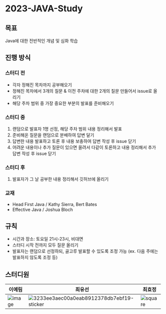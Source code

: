 # 2023-JAVA-Study

## 목표
Java에 대한 전반적인 개념 및 심화 학습

## 진행 방식
### 스터디 전
- 각자 정해진 목차까지 공부해오기
- 정해진 목차에서 3개의 질문 & 이전 주차에 대한 2개의 질문 만들어서 issue로 올리기
- 해당 주차 범위 중 가장 중요한 부분의 발표를 준비해오기

### 스터디 중
1. 랜덤으로 발표자 1명 선정, 해당 주차 범위 내용 정리해서 발표
2. 준비해온 질문을 랜덤으로 분배하여 답변 달기
3. 답변한 내용 발표하고 토론 후 내용 보충하여 답변 작성 후 issue 닫기
4. 어려운 내용이나 추가 질문이 있으면 올려서 다같이 토론하고 내용 정리해서 추가 답변 작성 후 issue 닫기

### 스터디 후
1. 발표자가 그 날 공부한 내용 정리해서 깃허브에 올리기

### 교재
- Head First Java / Kathy Sierra, Bert Bates
- Effective Java / Joshua Bloch

## 규칙
- 시간과 장소: 토요일 21시-23시, 비대면
- 스터디 시작 전까지 모두 질문 올리기
- 발표자는 랜덤으로 선정하되, 골고루 발표할 수 있도록 조정 가능 (ex. 다음 주에는 발표하지 않도록 조정 등)

## 스터디원
|이예림|최유선|최효정|
|---|---|---|
|![image](https://github.com/GDSC-SWU/2023-JAVA-Study/assets/68212300/d60151ab-d0d0-46d2-be42-a1f2317bff32)|![3233ee3aec00a0eab8912378db7ebf19-sticker](https://github.com/GDSC-SWU/2023-JAVA-Study/assets/68212300/5061f103-2931-4b64-bbbb-01006ce13999)|![square](https://github.com/GDSC-SWU/2023-JAVA-Study/assets/68212300/f963f269-b56c-4acb-ba0b-045cdb9402a6)|

